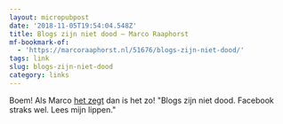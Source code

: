```yaml
---
layout: micropubpost
date: '2018-11-05T19:54:04.548Z'
title: Blogs zijn niet dood – Marco Raaphorst
mf-bookmark-of:
  - 'https://marcoraaphorst.nl/51676/blogs-zijn-niet-dood/'
tags: link
slug: blogs-zijn-niet-dood
category: links
---
```

Boem! Als Marco [het zegt](https://marcoraaphorst.nl/51676/blogs-zijn-niet-dood/) dan is het zo! &quot;Blogs zijn niet dood. Facebook straks wel. Lees mijn lippen.&quot;
